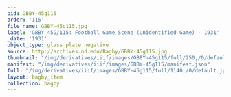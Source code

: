 ```yaml
---
pid: GBBY-45g115
order: '115'
file_name: GBBY-45g115.jpg
label: 'GBBY 45G/115: Football Game Scene (Unidentified Game) - 1931'
_date: '1931'
object_type: glass plate negative
source: http://archives.nd.edu/Bagby/GBBY-45g115.jpg
thumbnail: "/img/derivatives/iiif/images/GBBY-45g115/full/250,/0/default.jpg"
manifest: "/img/derivatives/iiif/images/GBBY-45g115/manifest.json"
full: "/img/derivatives/iiif/images/GBBY-45g115/full/1140,/0/default.jpg"
layout: bagby_item
collection: bagby
---
```

